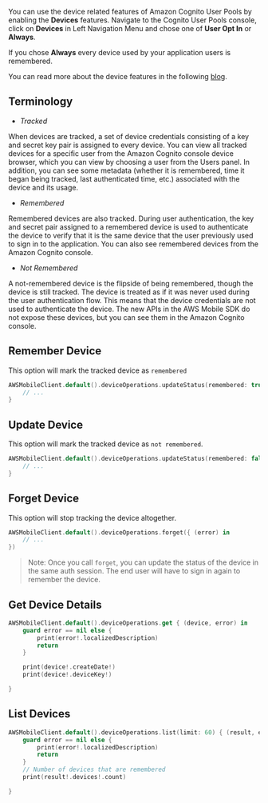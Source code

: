 You can use the device related features of Amazon Cognito User Pools by enabling the **Devices** features. Navigate to the Cognito User Pools console, click on **Devices** in Left Navigation Menu and chose one of **User Opt In** or **Always**.

If you chose **Always** every device used by your application users is remembered.

You can read more about the device features in the following [blog](https://aws.amazon.com/blogs/mobile/tracking-and-remembering-devices-using-amazon-cognito-your-user-pools/).

## Terminology

* *Tracked*

When devices are tracked, a set of device credentials consisting of a key and secret key pair is assigned to every device. You can view all tracked devices for a specific user from the Amazon Cognito console device browser, which you can view by choosing a user from the Users panel. In addition, you can see some metadata (whether it is remembered, time it began being tracked, last authenticated time, etc.) associated with the device and its usage.


* *Remembered*

Remembered devices are also tracked. During user authentication, the key and secret pair assigned to a remembered device is used to authenticate the device to verify that it is the same device that the user previously used to sign in to the application. You can also see remembered devices from the Amazon Cognito console.


* *Not Remembered*

A not-remembered device is the flipside of being remembered, though the device is still tracked. The device is treated as if it was never used during the user authentication flow. This means that the device credentials are not used to authenticate the device. The new APIs in the AWS Mobile SDK do not expose these devices, but you can see them in the Amazon Cognito console.

## Remember Device

This option will mark the tracked device as `remembered`

```swift
AWSMobileClient.default().deviceOperations.updateStatus(remembered: true) { (result, error) in
    // ...
}
```

## Update Device

This option will mark the tracked device as `not remembered`.

```swift
AWSMobileClient.default().deviceOperations.updateStatus(remembered: false) { (result, error) in
    // ...
}
```

## Forget Device

This option will stop tracking the device altogether.

```swift
AWSMobileClient.default().deviceOperations.forget({ (error) in
    // ...
})
```

> Note: Once you call `forget`, you can update the status of the device in the same auth session. The end user will have to sign in again to remember the device.

## Get Device Details

```swift
AWSMobileClient.default().deviceOperations.get { (device, error) in
    guard error == nil else {
        print(error!.localizedDescription)
        return
    }

    print(device!.createDate!)
    print(device!.deviceKey!)

}
```

## List Devices

```swift
AWSMobileClient.default().deviceOperations.list(limit: 60) { (result, error) in
    guard error == nil else {
        print(error!.localizedDescription)
        return
    }
    // Number of devices that are remembered
    print(result!.devices!.count)

}
```